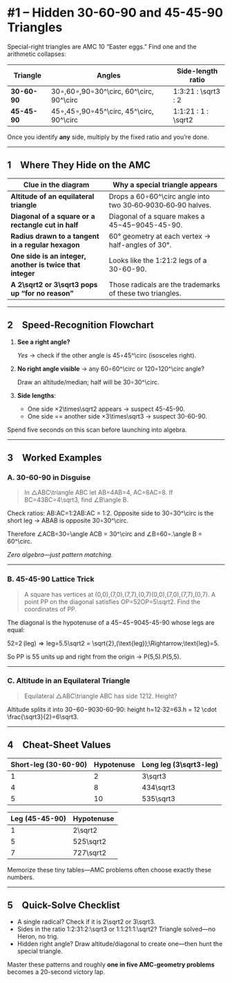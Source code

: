 # #1 – Hidden 30-60-90 and 45-45-90 Triangles

Special-right triangles are AMC 10 “Easter eggs.” Find one and the arithmetic collapses:

| Triangle | Angles | Side-length ratio |
| --- | --- | --- |
| **30-60-90** | 30∘,60∘,90∘30^\circ, 60^\circ, 90^\circ | 1:3:21 : \sqrt3 : 2 |
| **45-45-90** | 45∘,45∘,90∘45^\circ, 45^\circ, 90^\circ | 1:1:21 : 1 : \sqrt2 |

Once you identify **any** side, multiply by the fixed ratio and you’re done.

---

## 1 Where They Hide on the AMC

| Clue in the diagram | Why a special triangle appears |
| --- | --- |
| **Altitude of an equilateral triangle** | Drops a 60∘60^\circ angle into two 30‐60‐9030‐60‐90 halves. |
| **Diagonal of a square or a rectangle cut in half** | Diagonal of a square makes a 45−45−9045-45-90. |
| **Radius drawn to a tangent in a regular hexagon** | 60° geometry at each vertex → half-angles of 30°. |
| **One side is an integer, another is twice that integer** | Looks like the 1:21:2 legs of a 30-60-90. |
| **A 2\sqrt2 or 3\sqrt3 pops up “for no reason”** | Those radicals are the trademarks of these two triangles. |

---

## 2 Speed-Recognition Flowchart

1. **See a right angle?**
    
    *Yes* → check if the other angle is 45∘45^\circ (isosceles right).
    
2. **No right angle visible** → any 60∘60^\circ or 120∘120^\circ angle?
    
    Draw an altitude/median; half will be 30∘30^\circ.
    
3. **Side lengths**:
    - One side ×2\times\sqrt2 appears → suspect 45-45-90.
    - One side == another side ×3\times\sqrt3 → suspect 30-60-90.

Spend five seconds on this scan before launching into algebra.

---

## 3 Worked Examples

### A. 30-60-90 in Disguise

> In △ABC\triangle ABC let AB=4AB=4, AC=8AC=8.  If BC=43BC=4\sqrt3, find ∠B\angle B.
> 

Check ratios: AB:AC=1:2AB:AC = 1:2. Opposite side to 30∘30^\circ is the short leg → ABAB is opposite 30∘30^\circ.

Therefore ∠ACB=30∘\angle ACB = 30^\circ and ∠B=60∘.\angle B = 60^\circ.

*Zero algebra—just pattern matching.*

---

### B. 45-45-90 Lattice Trick

> A square has vertices at (0,0),(7,0),(7,7),(0,7)(0,0),(7,0),(7,7),(0,7).  A point PP on the diagonal satisfies OP=52OP=5\sqrt2.  Find the coordinates of PP.
> 

The diagonal is the hypotenuse of a 45−45−9045-45-90 whose legs are equal:

52=2 (leg)  ⇒  leg=5.5\sqrt2 = \sqrt{2}\,(\text{leg})\;\Rightarrow\;\text{leg}=5.

So PP is 55 units up and right from the origin → P(5,5).P(5,5).

---

### C. Altitude in an Equilateral Triangle

> Equilateral △ABC\triangle ABC has side 1212.  Height?
> 

Altitude splits it into 30−60−9030-60-90: height h=12⋅32=63.h = 12 \cdot \frac{\sqrt3}{2}=6\sqrt3.

---

## 4 Cheat-Sheet Values

| Short-leg (30-60-90) | Hypotenuse | Long leg (3\sqrt3-leg) |
| --- | --- | --- |
| 1 | 2 | 3\sqrt3 |
| 4 | 8 | 434\sqrt3 |
| 5 | 10 | 535\sqrt3 |

| Leg (45-45-90) | Hypotenuse |
| --- | --- |
| 1 | 2\sqrt2 |
| 5 | 525\sqrt2 |
| 7 | 727\sqrt2 |

Memorize these tiny tables—AMC problems often choose exactly these numbers.

---

## 5 Quick-Solve Checklist

- A single radical? Check if it is 2\sqrt2 or 3\sqrt3.
- Sides in the ratio 1:2:31:2:\sqrt3 or 1:1:21:1:\sqrt2? Triangle solved—no Heron, no trig.
- Hidden right angle? Draw altitude/diagonal to create one—then hunt the special triangle.

Master these patterns and roughly **one in five AMC-geometry problems** becomes a 20-second victory lap.